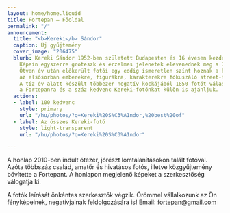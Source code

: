```yaml
---
layout: home/home.liquid
title: Fortepan — Főoldal
permalink: "/"
announcement:
  title: "<b>Kereki</b> Sándor"
  caption: Új gyűjtemény
  cover_image: "206475"
  blurb: Kereki Sándor 1952-ben született Budapesten és 16 évesen kezdett el fényképezni.
    Képein egyszerre groteszk és érzelmes jelenetek elevenednek meg a 70-es évek mindennapjaiból.
    Ötven év után előkerült fotói egy eddig ismeretlen színt hoznak a Fortepanba,
    az elsősorban emberekre, figurákra, karakterekre fókuszáló street-fotós világát.
    A tíz év alatt készült többezer negatív kockájából 1850 fotót választottunk ki
    a Fortepanra és a száz kedvenc Kereki-fotónkat külön is ajánljuk.
  actions:
  - label: 100 kedvenc
    style: primary
    url: "/hu/photos/?q=Kereki%20S%C3%A1ndor,%20best%20of"
  - label: Az összes Kereki-fotó
    style: light-transparent
    url: "/hu/photos/?q=Kereki%20S%C3%A1ndor"

---
```

A honlap 2010-ben indult ötezer, jórészt lomtalanításokon talált fotóval. Azóta többszáz család, amatőr és hivatásos fotós, illetve közgyűjtemény bővítette a Fortepant. A honlapon megjelenő képeket a szerkesztőség válogatja ki.

A fotók leírását önkéntes szerkesztők végzik. Örömmel vállalkozunk az Ön fényképeinek, negatívjainak feldolgozására is! Email: [fortepan@gmail.com](mailto:fortepan@gmail.com)